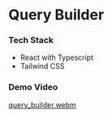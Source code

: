 # Query Builder

### Tech Stack
- React with Typescript
- Tailwind CSS

### Demo Video
[query_builder.webm](https://user-images.githubusercontent.com/64205626/216947135-9ed02051-a706-424e-a432-3b32a0ba8732.webm)
